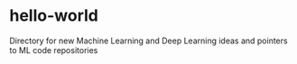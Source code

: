 # hello-world
Directory for new Machine Learning and Deep Learning ideas and pointers to ML code repositories 
